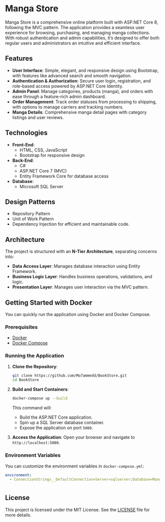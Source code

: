 

# Manga Store

Manga Store is a comprehensive online platform built with ASP.NET Core 8, following the MVC pattern. The application provides a seamless user experience for browsing, purchasing, and managing manga collections. With robust authentication and admin capabilities, it’s designed to offer both regular users and administrators an intuitive and efficient interface.

## Features

- **User Interface**: Simple, elegant, and responsive design using Bootstrap, with features like advanced search and smooth navigation.
- **Authentication & Authorization**: Secure user login, registration, and role-based access powered by ASP.NET Core Identity.
- **Admin Panel**: Manage categories, products (manga), and orders with ease through a feature-rich admin dashboard.
- **Order Management**: Track order statuses from processing to shipping, with options to manage carriers and tracking numbers.
- **Manga Details**: Comprehensive manga detail pages with category listings and user reviews.

## Technologies

- **Front-End**:  
  - HTML, CSS, JavaScript
  - Bootstrap for responsive design
- **Back-End**:  
  - C#
  - ASP.NET Core 7 (MVC)
  - Entity Framework Core for database access
- **Database**:  
  - Microsoft SQL Server

## Design Patterns

- Repository Pattern
- Unit of Work Pattern
- Dependency Injection for efficient and maintainable code.

## Architecture

The project is structured with an **N-Tier Architecture**, separating concerns into:
- **Data Access Layer**: Manages database interaction using Entity Framework.
- **Business Logic Layer**: Handles business operations, validations, and logic.
- **Presentation Layer**: Manages user interaction via the MVC pattern.

## Getting Started with Docker

You can quickly run the application using Docker and Docker Compose.

### Prerequisites

- [Docker](https://www.docker.com/products/docker-desktop)
- [Docker Compose](https://docs.docker.com/compose/)

### Running the Application

1. **Clone the Repository**:
   ```bash
   git clone https://github.com/Mo7ammedd/BookStore.git
   cd BookStore
   ```

2. **Build and Start Containers**:
   ```bash
   docker-compose up --build
   ```

   This command will:
   - Build the ASP.NET Core application.
   - Spin up a SQL Server database container.
   - Expose the application on port `5000`.

3. **Access the Application**:
   Open your browser and navigate to `http://localhost:5000`.

### Environment Variables

You can customize the environment variables in `docker-compose.yml`:

```yaml
environment:
  - ConnectionStrings__DefaultConnection=Server=sqlserver;Database=MangaStoreDB;User=sa;Password=Your_password123;
```

#
## License

This project is licensed under the MIT License. See the [LICENSE](LICENSE) file for more details.

